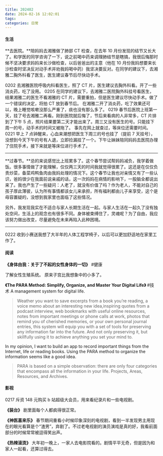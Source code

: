```yaml
---
title: 202402
date: 2024-02-16 12:02:01
tags:
categories: 日常
---
```


#### 生活

**去医院。**陪妈妈去湘雅做了肺部 CT 检查，在去年 10 月份发现的结节又长大了。和学医的同学咨询了一下，说之前喝中药来调理肺结节是瞎搞，我很后悔那时候不坚决要求妈妈来长沙做检查，以后爸爸出的主意（他在 10 月份我妈想要来长沙检查时坚决反对动手术并劝我妈喝中药）我坚决要反对。在同学的建议下，去湘雅二胸外科看了医生，医生建议春节后尽快动手术。

0202
去湘雅医院呼吸内科看医生，照了 CT 片，医生建议去胸外科看。开了一些消炎药，吃了没用。
0205
在同学的建议下，去湘雅二医院胸外科挂号看医生，结果湘雅二的医生不看湘雅的 CT 片，需要重拍，但是医生建议尽快动手术。做了一个错误的决定，将拍 CT 放到春节后。
在湘雅二开了消炎药，吃了效果还可以，晚上睡觉咳嗽没那么严重了，痰也没有那么多了。
0219
春节后医院上班第一天，挂了号去湘雅二再看。刚到医院就后悔了，节后来看病的人非常多，CT 片排到了下午 5 点，照片结果要第二天才能出来了。周三又没有医生的号。只能挂下周一的号，动手术的时间又被拖了。
事先在网上就查过，等床位还需要时间。
0221
早上 7 点钟醒来，心血来潮想把医生下周三的号也挂了（提前 7 天挂号），没想到今天下午的号有人退，立即捡漏挂了一个。下午让妹妹陪同妈妈去医院办理了住院手术，接下来就是等床位进行手术了。

---

**过春节。**总的来说感觉比上班累多了。这个春节尝试帮妈妈减负，我学着做饭。很多事情做了才能理解，仅仅两三天的时间我就觉得很累了。这还是在仅仅负责炒菜，备菜鸡鸭鱼肉由我妈处理的情况下。这个春节让我也对亲情又有了一些认识，爸妈很少在我面前说亲戚的话，这一次妈妈在病情的影响下，一股脑全都说出来了。我也产生了一些疑问：人老了，就没有价值了吗？作为老人，不能对自己的孩子厚此薄彼，认为所有事情都该女儿来承担，所有福利都由儿子来享受，这个是毋容置疑的，没想到我家里也面临了这些情况。

另外，我发现我实在不适合与家人长期生活在一起。与家人生活在一起久了没有独处空间，生活上的观念也有很多不同。身体被束缚住了，灵魂呢？为了自由，我应该努力做出改变，尽量避免在未来再陷入此种困境。

---

0222 收到小赛送我想了大半年的人体工程学椅子，以后可以更加舒适地在家里工作了。

#### 阅读

**《身体由我：关于了不起的女性身体的一切》** #健康

了解女性生殖系统。
原来子宫比我想象中的小多了。

**《The PARA Method: Simplify, Organize, and Master Your Digital Life》** #技术
A management system for digital life.

> Weather you want to save excerpts from a book you’re reading, a voice memo about an interesting new idea,inspiring quotes from a podcast interview, web bookmarks with useful online resources, notes from important meetings or phone calls at work, photos that remind you of cherished memories, or your own personal journal entries, this system will equip you with a set of tools for preserving any information far into the future. And not only preserving it, but skillfully using it to achieve anything you set your mind to.

In my opinion, I want to build an app to record important things from the Internet, life or reading books. Using the PARA method to organize the information seems like a good idea.

> PARA is based on a simple observation: there are only four categories that encompass all the information in your life. Projects, Areas, Resources, and Archives.

#### 影视

0217 斥资 148 元购买 b 站超级大会员，用来看纪录片和一些电视剧。

**《装台》**
剧里面每个人都疯得很正常。

**《神医喜来乐》**
春节期间重看小时候印象深刻的电视剧，看到一半发现男主用现在的眼光看算是个“渣男”，弃剧了。不过老电视剧的演员演戏是真的好，我看前面部分的时候常常被逗得笑出声。

**《热辣滚烫》**
大年初一晚上，一家人去电影院看的。剧情平平无奇，但是因为和家人一起看，还算过得去。
